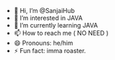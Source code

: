 - 👋 Hi, I’m @SanjaiHub
- 👀 I’m interested in JAVA
- 🌱 I’m currently learning JAVA
- 📫 How to reach me ( NO NEED )
- 😄 Pronouns: he/him
- ⚡ Fun fact: imma roaster.

<!---
SanjaiHub/SanjaiHub is a ✨ special ✨ repository because its `README.md` (this file) appears on your GitHub profile.
You can click the Preview link to take a look at your changes.
--->
